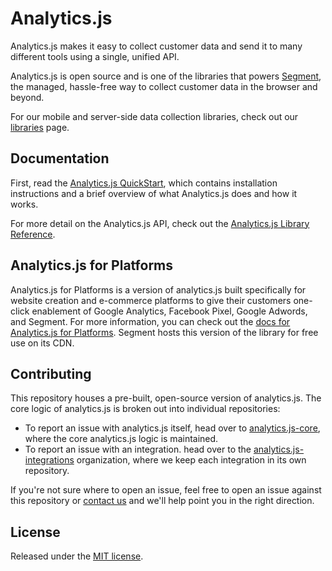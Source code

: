 # Analytics.js

Analytics.js makes it easy to collect customer data and send it to many different tools using a single, unified API.

Analytics.js is open source and is one of the libraries that powers [Segment](https://segment.com), the managed, hassle-free way to collect customer data in the browser and beyond.

For our mobile and server-side data collection libraries, check out our [libraries][] page.

## Documentation

First, read the [Analytics.js QuickStart][], which contains installation instructions and a brief overview of what Analytics.js does and how it works.

For more detail on the Analytics.js API, check out the [Analytics.js Library Reference][].

## Analytics.js for Platforms

Analytics.js for Platforms is a version of analytics.js built specifically for website creation and e-commerce platforms to give their customers one-click enablement of Google Analytics, Facebook Pixel, Google Adwords, and Segment. For more information, you can check out the [docs for Analytics.js for Platforms](https://segment.com/docs/TBD). Segment hosts this version of the library for free use on its CDN.

## Contributing

This repository houses a pre-built, open-source version of analytics.js. The core logic of analytics.js is broken out into individual repositories:

- To report an issue with analytics.js itself, head over to [analytics.js-core][], where the core analytics.js logic is maintained.
- To report an issue with an integration. head over to the [analytics.js-integrations][] organization, where we keep each integration in its own repository.

If you're not sure where to open an issue, feel free to open an issue against this repository or [contact us](https://segment.com/contact) and we'll help point you in the right direction.

## License

Released under the [MIT license](License.md).



[analytics.js library reference]: https://segment.com/docs/libraries/analytics.js
[analytics.js quickstart]: https://segment.com/docs/tutorials/quickstart-analytics.js
[analytics.js-core]: https://github.com/segmentio/analytics.js-core
[analytics.js-integrations]: https://github.com/segment-integrations?q=analytics.js-integration
[ci-badge]: https://travis-ci.org/segmentio/analytics.js.png?branch=master
[ci-link]: https://travis-ci.org/segmentio/analytics.js
[integrations]: https://segment.com/integrations
[libraries]: https://segment.com/libraries
[nodejs.org]: https://nodejs.org/
[spec]: https://segment.com/docs/spec/

